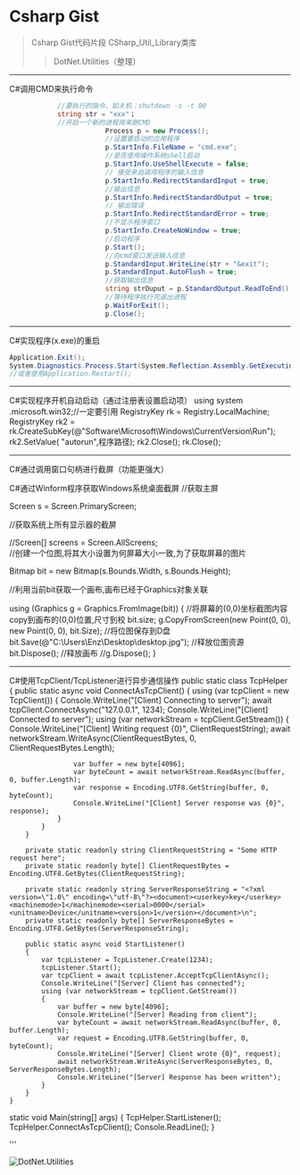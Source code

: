 # Csharp Gist

> Csharp Gist代码片段
>CSharp_Util_Library类库
>>DotNet.Utilities（整理）
---------

C#调用CMD来执行命令

```cs
	        //要执行的指令，如关机：shutdown -s -t 00
	        string str = "xxx"；
	        //开启一个新的进程用来跑CMD
                        Process p = new Process();
                        //设置要启动的应用程序
                        p.StartInfo.FileName = "cmd.exe";
                        //是否使用操作系统shell启动
                        p.StartInfo.UseShellExecute = false;
                        // 接受来自调用程序的输入信息
                        p.StartInfo.RedirectStandardInput = true;
                        //输出信息
                        p.StartInfo.RedirectStandardOutput = true;
                        // 输出错误
                        p.StartInfo.RedirectStandardError = true;
                        //不显示程序窗口
                        p.StartInfo.CreateNoWindow = true;
                        //启动程序
                        p.Start();
                        //向cmd窗口发送输入信息
                        p.StandardInput.WriteLine(str + "&exit");
                        p.StandardInput.AutoFlush = true;
                        //获取输出信息
                        string strOuput = p.StandardOutput.ReadToEnd();
                        //等待程序执行完退出进程
                        p.WaitForExit();
                        p.Close();		
```                  

-----------------------

C#实现程序(x.exe)的重启

```cs
Application.Exit();
System.Diagnostics.Process.Start(System.Reflection.Assembly.GetExecutingAssembly().Location);	
//或者使用Application.Restart();
```

-----------------------

C#实现程序开机自动启动（通过注册表设置启动项）
using system .microsoft.win32;//一定要引用
RegistryKey rk = Registry.LocalMachine;
RegistryKey rk2 = rk.CreateSubKey(@"Software\Microsoft\Windows\CurrentVersion\Run");
rk2.SetValue( "autorun",程序路径);
rk2.Close();
rk.Close();

-----------------------

C#通过调用窗口句柄进行截屏（功能更强大）


C#通过Winform程序获取Windows系统桌面截屏
//获取主屏
            
Screen s = Screen.PrimaryScreen;
  
//获取系统上所有显示器的截屏
            
//Screen[] screens = Screen.AllScreens;          
//创建一个位图,将其大小设置为何屏幕大小一致,为了获取屏幕的图片
            
Bitmap bit = new Bitmap(s.Bounds.Width, s.Bounds.Height);
            
//利用当前bit获取一个画布,画布已经于Graphics对象关联
            
using (Graphics g = Graphics.FromImage(bit))
            {
                //将屏幕的(0,0)坐标截图内容copy到画布的(0,0)位置,尺寸到校 bit.size;
                g.CopyFromScreen(new Point(0, 0), new Point(0, 0), bit.Size);
                //将位图保存到D盘
                bit.Save(@"C:\Users\Enz\Desktop\desktop.jpg");
                //释放位图资源
                bit.Dispose();
                //释放画布
                //g.Dispose();
            }

-----------------------

C#使用TcpClient/TcpListener进行异步通信操作
public static class TcpHelper
    {
        public static async void ConnectAsTcpClient()
        {
            using (var tcpClient = new TcpClient())
            {
                Console.WriteLine("[Client] Connecting to server");
                await tcpClient.ConnectAsync("127.0.0.1", 1234);
                Console.WriteLine("[Client] Connected to server");
                using (var networkStream = tcpClient.GetStream())
                {
                    Console.WriteLine("[Client] Writing request {0}", ClientRequestString);
                    await networkStream.WriteAsync(ClientRequestBytes, 0, ClientRequestBytes.Length);

                    var buffer = new byte[4096];
                    var byteCount = await networkStream.ReadAsync(buffer, 0, buffer.Length);
                    var response = Encoding.UTF8.GetString(buffer, 0, byteCount);
                    Console.WriteLine("[Client] Server response was {0}", response);
                }
            }
        }

        private static readonly string ClientRequestString = "Some HTTP request here";
        private static readonly byte[] ClientRequestBytes = Encoding.UTF8.GetBytes(ClientRequestString);

        private static readonly string ServerResponseString = "<?xml version=\"1.0\" encoding=\"utf-8\"?><document><userkey>key</userkey> <machinemode>1</machinemode><serial>0000</serial><unitname>Device</unitname><version>1</version></document>\n";
        private static readonly byte[] ServerResponseBytes = Encoding.UTF8.GetBytes(ServerResponseString);

        public static async void StartListener()
        {
            var tcpListener = TcpListener.Create(1234);
            tcpListener.Start();
            var tcpClient = await tcpListener.AcceptTcpClientAsync();
            Console.WriteLine("[Server] Client has connected");
            using (var networkStream = tcpClient.GetStream())
            {
                var buffer = new byte[4096];
                Console.WriteLine("[Server] Reading from client");
                var byteCount = await networkStream.ReadAsync(buffer, 0, buffer.Length);
                var request = Encoding.UTF8.GetString(buffer, 0, byteCount);
                Console.WriteLine("[Server] Client wrote {0}", request);
                await networkStream.WriteAsync(ServerResponseBytes, 0, ServerResponseBytes.Length);
                Console.WriteLine("[Server] Response has been written");
            }
        }
    }

static void Main(string[] args)
        {
            TcpHelper.StartListener();
            TcpHelper.ConnectAsTcpClient();
            Console.ReadLine();
        }

'''










![DotNet.Utilities](https://github.com/ckjbug/Programming-Road/blob/master/CSharp_Util_Library.png)
